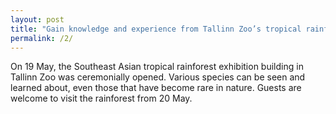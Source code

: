 ```yaml
---
layout: post
title: "Gain knowledge and experience from Tallinn Zoo’s tropical rainforest"
permalink: /2/
---
```

On 19 May, the Southeast Asian tropical rainforest exhibition building in Tallinn Zoo was ceremonially opened. Various species can be seen and learned about, even those that have become rare in nature. Guests are welcome to visit the rainforest from 20 May.